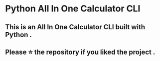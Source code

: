 # Python All In One Calculator CLI
## This is an All In One Calculator CLI built with Python .
## Please ⭐ the repository if you liked the project .
